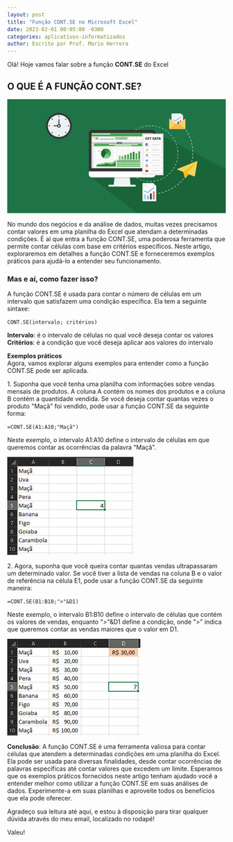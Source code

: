 ```yaml
---
layout: post
title: "Função CONT.SE no Microsoft Excel"
date: 2023-02-01 00:05:00 -0300
categories: aplicativos-informatizados
author: Escrito por Prof. Mario Herrera
---
```


Olá! Hoje vamos falar sobre a função **CONT.SE** do Excel

## O QUE É A FUNÇÃO CONT.SE?


![](https://github.com/mariopuebla17/blog/blob/main/_images/202302/excel1.jpg?raw=true)

No mundo dos negócios e da análise de dados, muitas vezes precisamos contar valores em uma planilha do Excel que atendam a determinadas condições. É aí que entra a função CONT.SE, uma poderosa ferramenta que permite contar células com base em critérios específicos. Neste artigo, exploraremos em detalhes a função CONT.SE e forneceremos exemplos práticos para ajudá-lo a entender seu funcionamento.

### Mas e aí, como fazer isso?

A função CONT.SE é usada para contar o número de células em um intervalo que satisfazem uma condição específica. Ela tem a seguinte sintaxe:
```
CONT.SE(intervalo; critérios)
```

**Intervalo**: é o intervalo de células no qual você deseja contar os valores  
**Critérios**: é a condição que você deseja aplicar aos valores do intervalo  

**Exemplos práticos**  
Agora, vamos explorar alguns exemplos para entender como a função CONT.SE pode ser aplicada.

1\. Suponha que você tenha uma planilha com informações sobre vendas mensais de produtos. A coluna A contém os nomes dos produtos e a coluna B contém a quantidade vendida. Se você deseja contar quantas vezes o produto "Maçã" foi vendido, pode usar a função CONT.SE da seguinte forma:

```
=CONT.SE(A1:A10;"Maçã")
```

Neste exemplo, o intervalo A1:A10 define o intervalo de células em que queremos contar as ocorrências da palavra "Maçã".

![](https://github.com/mariopuebla17/blog/blob/main/_images/202302/excel14.jpg?raw=true)  

2\. Agora, suponha que você queira contar quantas vendas ultrapassaram um determinado valor. Se você tiver a lista de vendas na coluna B e o valor de referência na célula E1, pode usar a função CONT.SE da seguinte maneira:

```
=CONT.SE(B1:B10;">"&D1)
```

Neste exemplo, o intervalo B1:B10 define o intervalo de células que contém os valores de vendas, enquanto ">"&D1 define a condição, onde ">" indica que queremos contar as vendas maiores que o valor em D1.

![](https://github.com/mariopuebla17/blog/blob/main/_images/202302/excel15.jpg?raw=true)  

**Conclusão**: A função CONT.SE é uma ferramenta valiosa para contar células que atendem a determinadas condições em uma planilha do Excel. Ela pode ser usada para diversas finalidades, desde contar ocorrências de palavras específicas até contar valores que excedem um limite. Esperamos que os exemplos práticos fornecidos neste artigo tenham ajudado você a entender melhor como utilizar a função CONT.SE em suas análises de dados. Experimente-a em suas planilhas e aproveite todos os benefícios que ela pode oferecer.  


Agradeço sua leitura até aqui, e estou à disposição para tirar qualquer dúvida através do meu email, localizado no rodapé!

Valeu!